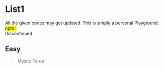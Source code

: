# List1
All the given codes may get updated. This is simply a personal Playground.
<span style="background-color: #FFFF00">npm i</span> <br>
Discontinued

## Easy
>Mystic Force
